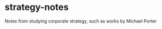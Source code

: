 strategy-notes
==============

Notes from studying corporate strategy, such as works by Michael Porter
